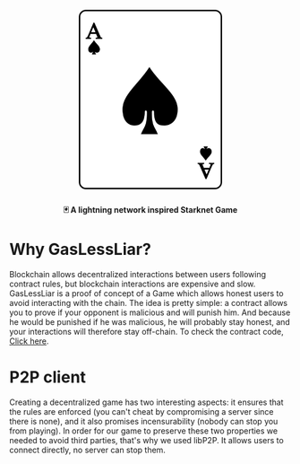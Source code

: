 <h1 align="center">
  <br>
  <img src="/logo.svg?raw=true" alt="Cards logo" width="256">
  <br>
</h1>

<h4 align="center">🃏 A lightning network inspired Starknet Game</h4>

# Why GasLessLiar?
Blockchain allows decentralized interactions between users following contract rules, but blockchain interactions are expensive and slow. GasLessLiar is a proof of concept of a Game which allows honest users to avoid interacting with the chain. The idea is pretty simple: a contract allows you to prove if your opponent is malicious and will punish him. And because he would be punished if he was malicious, he will probably stay honest, and your interactions will therefore stay off-chain. To check the contract code, [Click here](https://github.com/Gaseless-liar/gaslessliar).

# P2P client
Creating a decentralized game has two interesting aspects: it ensures that the rules are enforced (you can't cheat by compromising a server since there is none), and it also promises incensurability (nobody can stop you from playing). In order for our game to preserve these two properties we needed to avoid third parties, that's why we used libP2P. It allows users to connect directly, no server can stop them. 
